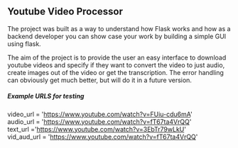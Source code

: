 <!-- ABOUT THE PROJECT -->
## Youtube Video Processor

The project was built as a way to understand how Flask works and how as a backend developer you can show case your work by building a simple GUI using flask. 

The aim of the project is to provide the user an easy interface to download youtube videos and specify if they want to convert the video to just audio, create images out of the video or get the transcription.
The error handling can obviously get much better, but will do it in a future version.

##### Example URLS for testing
video_url = 'https://www.youtube.com/watch?v=FUiu-cdu6mA'  
audio_url = 'https://www.youtube.com/watch?v=fT67ta4VrQQ'  
text_url ='https://www.youtube.com/watch?v=3EbTr79wLkU'  
vid_aud_url = 'https://www.youtube.com/watch?v=fT67ta4VrQQ'  




